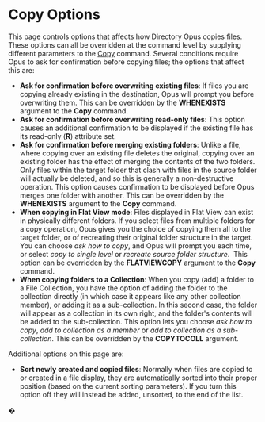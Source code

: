 # Copy Options

This page controls options that affects how Directory Opus copies files. These options can all be overridden at the command level by supplying different parameters to the [Copy](/Manual/reference/command_reference/internal_commands/copy.md) command. Several conditions require Opus to ask for confirmation before copying files; the options that affect this are:

- **Ask for confirmation before overwriting existing files**: If files you are copying already existing in the destination, Opus will prompt you before overwriting them. This can be overridden by the **WHENEXISTS** argument to the **Copy** command.
- **Ask for confirmation before overwriting read-only files**: This option causes an additional confirmation to be displayed if the existing file has its read-only (**R**) attribute set.
- **Ask for confirmation before merging existing folders**: Unlike a file, where copying over an existing file deletes the original, copying over an existing folder has the effect of merging the contents of the two folders. Only files within the target folder that clash with files in the source folder will actually be deleted, and so this is generally a non-destructive operation. This option causes confirmation to be displayed before Opus merges one folder with another. This can be overridden by the **WHENEXISTS** argument to the **Copy** command.
- **When copying in Flat View mode**: Files displayed in Flat View can exist in physically different folders. If you select files from multiple folders for a copy operation, Opus gives you the choice of copying them all to the target folder, or of recreating their original folder structure in the target. You can choose *ask how to copy*, and Opus will prompt you each time, or select *copy to single level* or *recreate source folder structure*.  This option can be overridden by the **FLATVIEWCOPY** argument to the **Copy** command.
- **When copying folders to a Collection**: When you copy (add) a folder to a File Collection, you have the option of adding the folder to the collection directly (in which case it appears like any other collection member), or adding it as a sub-collection. In this second case, the folder will appear as a collection in its own right, and the folder's contents will be added to the sub-collection. This option lets you choose *ask how to copy*, *add to collection as a member* or *add to collection as a sub-collection*. This can be overridden by the **COPYTOCOLL** argument.

Additional options on this page are:

- **Sort newly created and copied files**: Normally when files are copied to or created in a file display, they are automatically sorted into their proper position (based on the current sorting parameters). If you turn this option off they will instead be added, unsorted, to the end of the list.

�

